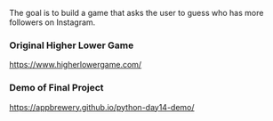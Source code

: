 The goal is to build a game that asks the user to guess who has more followers on Instagram.

### Original Higher Lower Game
https://www.higherlowergame.com/

### Demo of Final Project
https://appbrewery.github.io/python-day14-demo/


